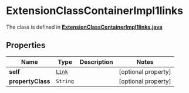 

# ExtensionClassContainerImpl1links

The class is defined in **[ExtensionClassContainerImpl1links.java](../../src/main/java/org/openapitools/model/ExtensionClassContainerImpl1links.java)**

## Properties

Name | Type | Description | Notes
------------ | ------------- | ------------- | -------------
**self** | [`Link`](Link.md) |  |  [optional property]
**propertyClass** | `String` |  |  [optional property]




